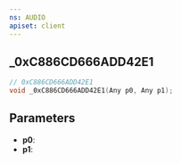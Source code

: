 ```yaml
---
ns: AUDIO
apiset: client
---
```

## _0xC886CD666ADD42E1

```c
// 0xC886CD666ADD42E1
void _0xC886CD666ADD42E1(Any p0, Any p1);
```


## Parameters
* **p0**:
* **p1**: